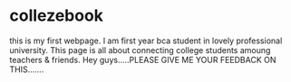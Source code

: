 # collezebook
this is my first webpage.
I am first year bca student in lovely professional university.
This page is all about connecting college students amoung teachers & friends.
Hey guys.....PLEASE GIVE ME YOUR FEEDBACK ON THIS.......
